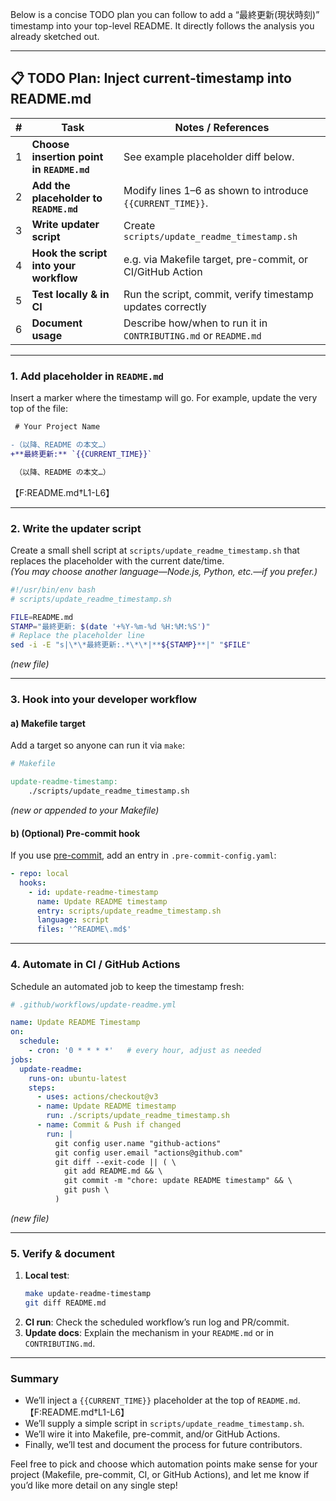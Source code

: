 Below is a concise TODO plan you can follow to add a “最終更新(現状時刻)” timestamp into your top-level README. It directly follows the analysis you already sketched out.

---

## 📋 TODO Plan: Inject current‐timestamp into README.md

| #  | Task                                                                                       | Notes / References                                            |
|----|--------------------------------------------------------------------------------------------|---------------------------------------------------------------|
| 1  | **Choose insertion point in `README.md`**                                                 | See example placeholder diff below.                           |
| 2  | **Add the placeholder to `README.md`**                                                     | Modify lines 1–6 as shown to introduce `{{CURRENT_TIME}}`.     |
| 3  | **Write updater script**                                                                   | Create `scripts/update_readme_timestamp.sh`                    |
| 4  | **Hook the script into your workflow**                                                     | e.g. via Makefile target, pre-commit, or CI/GitHub Action      |
| 5  | **Test locally & in CI**                                                                   | Run the script, commit, verify timestamp updates correctly    |
| 6  | **Document usage**                                                                         | Describe how/when to run it in `CONTRIBUTING.md` or `README.md` |

---

### 1. Add placeholder in `README.md`

Insert a marker where the timestamp will go. For example, update the very top of the file:

```diff
 # Your Project Name

-（以降、README の本文…）
+**最終更新:** `{{CURRENT_TIME}}`

 （以降、README の本文…）
```
【F:README.md†L1-L6】

---

### 2. Write the updater script

Create a small shell script at `scripts/update_readme_timestamp.sh` that replaces the placeholder with the current date/time.  
*(You may choose another language—Node.js, Python, etc.—if you prefer.)*

```bash
#!/usr/bin/env bash
# scripts/update_readme_timestamp.sh

FILE=README.md
STAMP="最終更新: $(date '+%Y-%m-%d %H:%M:%S')"
# Replace the placeholder line
sed -i -E "s|\*\*最終更新:.*\*\*|**${STAMP}**|" "$FILE"
```
*(new file)*

---

### 3. Hook into your developer workflow

#### a) Makefile target

Add a target so anyone can run it via `make`:

```makefile
# Makefile

update-readme-timestamp:
	./scripts/update_readme_timestamp.sh
```
*(new or appended to your Makefile)*

#### b) (Optional) Pre-commit hook

If you use [pre-commit](https://pre-commit.com/), add an entry in `.pre-commit-config.yaml`:

```yaml
- repo: local
  hooks:
    - id: update-readme-timestamp
      name: Update README timestamp
      entry: scripts/update_readme_timestamp.sh
      language: script
      files: '^README\.md$'
```

---

### 4. Automate in CI / GitHub Actions

Schedule an automated job to keep the timestamp fresh:

```yaml
# .github/workflows/update-readme.yml

name: Update README Timestamp
on:
  schedule:
    - cron: '0 * * * *'   # every hour, adjust as needed
jobs:
  update-readme:
    runs-on: ubuntu-latest
    steps:
      - uses: actions/checkout@v3
      - name: Update README timestamp
        run: ./scripts/update_readme_timestamp.sh
      - name: Commit & Push if changed
        run: |
          git config user.name "github-actions"
          git config user.email "actions@github.com"
          git diff --exit-code || ( \
            git add README.md && \
            git commit -m "chore: update README timestamp" && \
            git push \
          )
```
*(new file)*

---

### 5. Verify & document

1. **Local test**:  
   ```bash
   make update-readme-timestamp
   git diff README.md
   ```
2. **CI run**: Check the scheduled workflow’s run log and PR/commit.
3. **Update docs**: Explain the mechanism in your `README.md` or in `CONTRIBUTING.md`.

---

### Summary

- We’ll inject a `{{CURRENT_TIME}}` placeholder at the top of `README.md`.【F:README.md†L1-L6】
- We’ll supply a simple script in `scripts/update_readme_timestamp.sh`.
- We’ll wire it into Makefile, pre-commit, and/or GitHub Actions.
- Finally, we’ll test and document the process for future contributors.

Feel free to pick and choose which automation points make sense for your project (Makefile, pre-commit, CI, or GitHub Actions), and let me know if you’d like more detail on any single step!